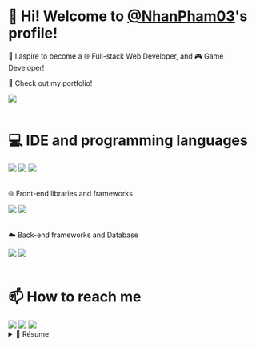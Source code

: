<h1>👋 Hi! Welcome to <a href='https://github.com/NhanPham03'>@NhanPham03</a>'s profile!</h1>

<p>🔰 I aspire to become a 🌐 Full-stack Web Developer, and 🎮 Game Developer!</p>

<div>
    <p>👀 Check out my portfolio!</p>
    <div>
        <a href='https://nhanpham03.github.io/portfolio/'>
            <img src='https://img.shields.io/badge/GitHub%20Pages-222222?style=for-the-badge&logo=GitHub%20Pages&logoColor=white' />
        </a>
    </div>
</div><br>

<div>
    <h1>💻 IDE and programming languages</h1>
    <div>
        <img src='https://img.shields.io/badge/Node%20js-339933?style=for-the-badge&logo=nodedotjs&logoColor=white' />
        <img src='https://img.shields.io/badge/TypeScript-007ACC?style=for-the-badge&logo=typescript&logoColor=white' />
        <img src='https://img.shields.io/badge/JavaScript-323330?style=for-the-badge&logo=javascript&logoColor=F7DF1E' />
    </div>
</div><br>

<div>
    <p>🌐 Front-end libraries and frameworks</p>
    <div>
        <img src='https://img.shields.io/badge/React-20232A?style=for-the-badge&logo=react&logoColor=61DAFB' />
        <img src='https://img.shields.io/badge/Tailwind_CSS-38B2AC?style=for-the-badge&logo=tailwind-css&logoColor=white' />
    </div>
</div><br>

<div>
    <p>☁️ Back-end frameworks and Database</p>
    <div>
        <img src='https://img.shields.io/badge/Express%20js-000000?style=for-the-badge&logo=express&logoColor=white' />
        <img src='https://img.shields.io/badge/MongoDB-4EA94B?style=for-the-badge&logo=mongodb&logoColor=white' />
    </div>
</div><br>

<div>
    <h1>📫 How to reach me</h1>
    <div>
        <a href='mailto:ph.nhan03@gmail.com'>
            <img src='https://img.shields.io/badge/Gmail-D14836?style=for-the-badge&logo=gmail&logoColor=white' />
        </a>
        <a href='https://lostveil.itch.io/'>
            <img src='https://img.shields.io/badge/Itch.io-FA5C5C?style=for-the-badge&logo=itchdotio&logoColor=white' />
        </a>
        <a href='https://www.linkedin.com/in/nhan-pham-2a5aab328/'>
            <img src='https://img.shields.io/badge/LinkedIn-0077B5?style=for-the-badge&logo=linkedin&logoColor=white' />
        </a>
    </div>
</div>

<details>
    <summary>📃 Résume</summary>

## Education
- 📚 **Information Technology - Software Engineering**\
📅 2021 - 2025\
📍 **HCMC University of Technology and Education** - Ho Chi Minh, Vietnam

- 📚 **Front-End Development - UI/UX Design**\
📅 2022 - Now\
📎 **Self-taught**

- 📚 **Game Development**\
📅 2024 - On hold\
📎 **Self-taught**

## Experience
- 📚 **Web Development (Front-end | React)**\
📅 Jun 2024 - Aug 2024\
📝 Intern\
📍 **FPT Software Academy (FSA)** - Ho Chi Minh, Vietnam

</details>

